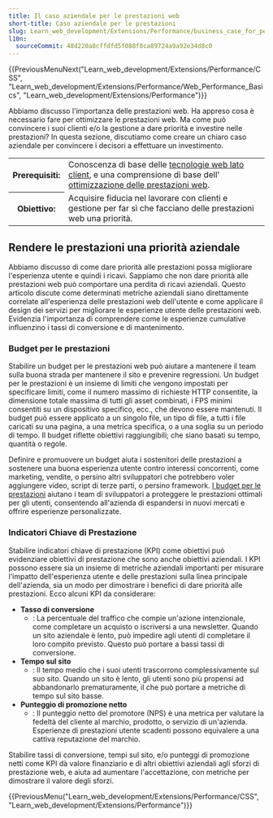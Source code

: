 ```yaml
---
title: Il caso aziendale per le prestazioni web
short-title: Caso aziendale per le prestazioni
slug: Learn_web_development/Extensions/Performance/business_case_for_performance
l10n:
  sourceCommit: 48d220a8cffdfd5f088f8ca89724a9a92e34d8c0
---
```


{{PreviousMenuNext("Learn_web_development/Extensions/Performance/CSS", "Learn_web_development/Extensions/Performance/Web_Performance_Basics", "Learn_web_development/Extensions/Performance")}}

Abbiamo discusso l'importanza delle prestazioni web. Ha appreso cosa è necessario fare per ottimizzare le prestazioni web. Ma come può convincere i suoi clienti e/o la gestione a dare priorità e investire nelle prestazioni? In questa sezione, discutiamo come creare un chiaro caso aziendale per convincere i decisori a effettuare un investimento.

<table>
  <tbody>
    <tr>
      <th scope="row">Prerequisiti:</th>
      <td>
        Conoscenza di base delle
        <a href="/it/docs/Learn_web_development/Getting_started/Your_first_website"
          >tecnologie web lato client</a
        >, e una comprensione di base dell'
        <a href="/it/docs/Web/Performance">ottimizzazione delle prestazioni web</a>.
      </td>
    </tr>
    <tr>
      <th scope="row">Obiettivo:</th>
      <td>
        Acquisire fiducia nel lavorare con clienti e gestione per far sì che facciano delle prestazioni web una priorità.
      </td>
    </tr>
  </tbody>
</table>

## Rendere le prestazioni una priorità aziendale

Abbiamo discusso di come dare priorità alle prestazioni possa migliorare l'esperienza utente e quindi i ricavi. Sappiamo che non dare priorità alle prestazioni web può comportare una perdita di ricavi aziendali. Questo articolo discute come determinati metriche aziendali siano direttamente correlate all'esperienza delle prestazioni web dell'utente e come applicare il design dei servizi per migliorare le esperienze utente delle prestazioni web. Evidenzia l'importanza di comprendere come le esperienze cumulative influenzino i tassi di conversione e di mantenimento.

### Budget per le prestazioni

Stabilire un budget per le prestazioni web può aiutare a mantenere il team sulla buona strada per mantenere il sito e prevenire regressioni. Un budget per le prestazioni è un insieme di limiti che vengono impostati per specificare limiti, come il numero massimo di richieste HTTP consentite, la dimensione totale massima di tutti gli asset combinati, i FPS minimi consentiti su un dispositivo specifico, ecc., che devono essere mantenuti. Il budget può essere applicato a un singolo file, un tipo di file, a tutti i file caricati su una pagina, a una metrica specifica, o a una soglia su un periodo di tempo. Il budget riflette obiettivi raggiungibili; che siano basati su tempo, quantità o regole.

Definire e promuovere un budget aiuta i sostenitori delle prestazioni a sostenere una buona esperienza utente contro interessi concorrenti, come marketing, vendite, o persino altri sviluppatori che potrebbero voler aggiungere video, script di terze parti, o persino framework. [I budget per le prestazioni](/it/docs/Web/Performance/Guides/Performance_budgets) aiutano i team di sviluppatori a proteggere le prestazioni ottimali per gli utenti, consentendo all'azienda di espandersi in nuovi mercati e offrire esperienze personalizzate.

### Indicatori Chiave di Prestazione

Stabilire indicatori chiave di prestazione (KPI) come obiettivi può evidenziare obiettivi di prestazione che sono anche obiettivi aziendali. I KPI possono essere sia un insieme di metriche aziendali importanti per misurare l'impatto dell'esperienza utente e delle prestazioni sulla linea principale dell'azienda, sia un modo per dimostrare i benefici di dare priorità alle prestazioni. Ecco alcuni KPI da considerare:

- **Tasso di conversione**
  - : La percentuale del traffico che compie un'azione intenzionale, come completare un acquisto o iscriversi a una newsletter. Quando un sito aziendale è lento, può impedire agli utenti di completare il loro compito previsto. Questo può portare a bassi tassi di conversione.
- **Tempo sul sito**
  - : Il tempo medio che i suoi utenti trascorrono complessivamente sul suo sito. Quando un sito è lento, gli utenti sono più propensi ad abbandonarlo prematuramente, il che può portare a metriche di tempo sul sito basse.
- **Punteggio di promozione netto**
  - : Il punteggio netto del promotore (NPS) è una metrica per valutare la fedeltà del cliente al marchio, prodotto, o servizio di un'azienda. Esperienze di prestazioni utente scadenti possono equivalere a una cattiva reputazione del marchio.

Stabilire tassi di conversione, tempi sul sito, e/o punteggi di promozione netti come KPI dà valore finanziario e di altri obiettivi aziendali agli sforzi di prestazione web, e aiuta ad aumentare l'accettazione, con metriche per dimostrare il valore degli sforzi.

{{PreviousMenu("Learn_web_development/Extensions/Performance/CSS", "Learn_web_development/Extensions/Performance")}}
